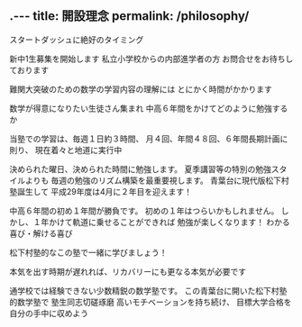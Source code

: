 .---
title: 開設理念
permalink: /philosophy/
---

スタートダッシュに絶好のタイミング

新中1生募集を開始します
私立小学校からの内部進学者の方
お問合せをお待ちしております

難関大突破のための数学の学習内容の理解には
とにかく時間がかかります

数学が得意になりたい生徒さん集まれ
中高６年間をかけてどのように勉強するか

当塾での学習は、毎週１日約３時間、
月４回、年間４８回、６年間長期計画に則り、
現在着々と地道に実行中

決められた曜日、決められた時間に勉強します。
夏季講習等の特別の勉強スタイルよりも
毎週の勉強のリズム構築を最重要視します。
青葉台に現代版松下村塾誕生して
平成29年度は4月に２年目を迎えます！

中高６年間の初め１年間が勝負です。
初めの１年はつらいかもしれません。
しかし、１年かけて軌道に乗せることができれば
勉強が楽しくなります！
わかる喜び・解ける喜び

松下村塾的なこの塾で一緒に学びましょう！

本気を出す時期が遅れれば、リカバリーにも更なる本気が必要です

通学校では経験できない少数精鋭の数学塾です。
この青葉台に開いた松下村塾的数学塾で
塾生同志切磋琢磨
高いモチベーションを持ち続け、
目標大学合格を自分の手中に収めよう
